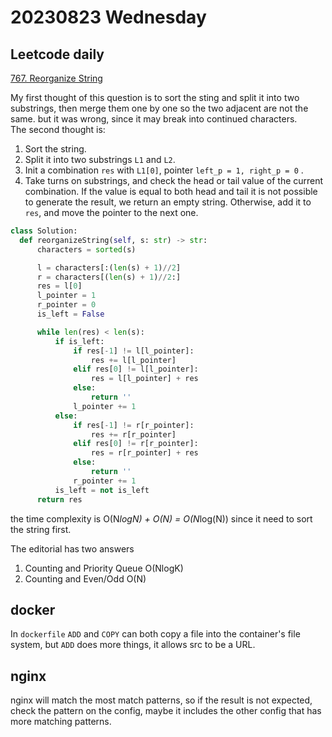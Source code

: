 # 20230823 Wednesday

## Leetcode daily

[767. Reorganize String](https://leetcode.com/problems/reorganize-string/description/)

My first thought of this question is to sort the sting and split it into two substrings, then merge them one by one so the two adjacent are not the same. but it was wrong, since it may break into continued characters.  
The second thought is:

1. Sort the string.
2. Split it into two substrings `L1` and `L2`.
3. Init a combination `res` with `L1[0]`, pointer `left_p = 1, right_p = 0` .
4. Take turns on substrings, and check the head or tail value of the current combination. If the value is equal to both head and tail it is not possible to generate the result, we return an empty string. Otherwise, add it to `res`, and move the pointer to the next one.

```py
class Solution:
  def reorganizeString(self, s: str) -> str:
      characters = sorted(s)

      l = characters[:(len(s) + 1)//2]
      r = characters[(len(s) + 1)//2:]
      res = l[0]
      l_pointer = 1
      r_pointer = 0
      is_left = False

      while len(res) < len(s):
          if is_left:
              if res[-1] != l[l_pointer]:
                  res += l[l_pointer]
              elif res[0] != l[l_pointer]:
                  res = l[l_pointer] + res
              else:
                  return ''
              l_pointer += 1
          else:
              if res[-1] != r[r_pointer]:
                  res += r[r_pointer]
              elif res[0] != r[r_pointer]:
                  res = r[r_pointer] + res
              else:
                  return ''
              r_pointer += 1
          is_left = not is_left
      return res
```

the time complexity is O(N*logN) + O(N) = O(N*log(N)) since it need to sort the string first.

The editorial has two answers

1. Counting and Priority Queue O(NlogK)
2. Counting and Even/Odd O(N)

## docker

In `dockerfile` `ADD` and `COPY` can both copy a file into the container's file system, but `ADD` does more things, it allows src to be a URL.

## nginx

nginx will match the most match patterns, so if the result is not expected, check the pattern on the config, maybe it includes the other config that has more matching patterns.
